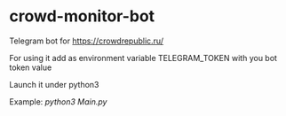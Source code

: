 # crowd-monitor-bot
Telegram bot for https://crowdrepublic.ru/

For using it add as environment variable TELEGRAM_TOKEN with you bot token value

Launch it under python3

Example: *python3 Main.py*
